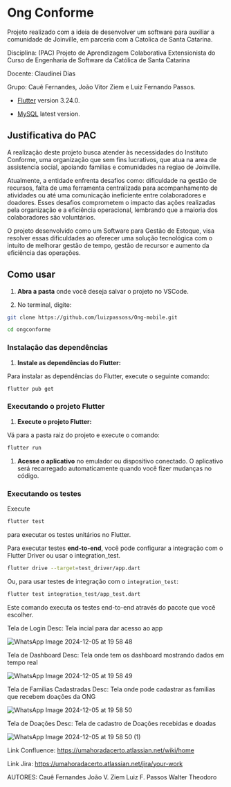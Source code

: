 # Ong Conforme

Projeto realizado com a ideia de desenvolver um software para auxiliar a comunidade de Joinville, em parceria com a Catolica de Santa Catarina.

Disciplina: (PAC) Projeto de Aprendizagem Colaborativa Extensionista do Curso de Engenharia de Software da Católica de Santa Catarina

Docente: Claudinei Dias

Grupo: Cauê Fernandes, João Vitor Ziem e Luiz Fernando Passos.

- [Flutter](https://github.com/flutter/flutter) version 3.24.0.
  
- [MySQL](https://www.mysql.com/) latest version.

## Justificativa do PAC 

A realização deste projeto busca atender às necessidades do Instituto Conforme, uma organização que sem fins lucrativos, que atua na area de assistencia social, apoiando familias e comunidades na regiao de Joinville.

Atualmente, a entidade enfrenta desafios como: dificuldade na gestão de recursos, falta de uma ferramenta centralizada para acompanhamento de atividades ou até uma comunicação ineficiente entre colaboradores e doadores. Esses desafios comprometem o impacto das ações realizadas pela organização e a eficiência operacional, lembrando que a maioria dos colaboradores são voluntários.

O projeto desenvolvido como um Software para Gestão de Estoque, visa resolver essas dificuldades ao oferecer uma solução tecnológica com o intuito de melhorar gestão de tempo, gestão de recursor e aumento da eficiência das operações.

## Como usar 

1. **Abra a pasta** onde você deseja salvar o projeto no VSCode.

2. No terminal, digite:

```bash
git clone https://github.com/luizpassoss/Ong-mobile.git
```
```bash
cd ongconforme
```

### Instalação das dependências

1.  **Instale as dependências do Flutter:**

Para instalar as dependências do Flutter, execute o seguinte comando:

```bash
flutter pub get
```

### Executando o projeto Flutter

1.  **Execute o projeto Flutter:**

Vá para a pasta raiz do projeto e execute o comando:

```bash
flutter run
```

1.  **Acesse o aplicativo** no emulador ou dispositivo conectado. O aplicativo será recarregado automaticamente quando você fizer mudanças no código.

### Executando os testes

Execute
```bash 
flutter test
```
para executar os testes unitários no Flutter.

Para executar testes **end-to-end**, você pode configurar a integração com o Flutter Driver ou usar o integration_test.


```bash 
flutter drive --target=test_driver/app.dart
```

Ou, para usar testes de integração com o `integration_test`:

```bash
flutter test integration_test/app_test.dart
```

Este comando executa os testes end-to-end através do pacote que você escolher.



Tela de Login
Desc: Tela incial para dar acesso ao app

![WhatsApp Image 2024-12-05 at 19 58 48](https://github.com/user-attachments/assets/a894b1aa-8993-4830-8274-2b712f74fdb7)



Tela de Dashboard
Desc: Tela onde tem os dashboard mostrando dados em tempo real

![WhatsApp Image 2024-12-05 at 19 58 49](https://github.com/user-attachments/assets/496ea2bc-1f8b-46ac-93b9-4b98e3dead70)



Tela de Familias Cadastradas
Desc: Tela onde pode cadastrar as familias que recebem doações da ONG

![WhatsApp Image 2024-12-05 at 19 58 50](https://github.com/user-attachments/assets/8f5b3106-2503-4088-a5c8-4f9089975161)



Tela de Doações
Desc: Tela de cadastro de Doações recebidas e doadas

![WhatsApp Image 2024-12-05 at 19 58 50 (1)](https://github.com/user-attachments/assets/2e94ae97-4842-4183-b65e-55d43be58f37)




Link Confluence:
https://umahoradacerto.atlassian.net/wiki/home


Link Jira:
https://umahoradacerto.atlassian.net/jira/your-work



AUTORES:
Cauê Fernandes
João V. Ziem
Luiz F. Passos
Walter Theodoro







